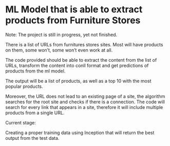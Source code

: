 # ML Model that is able to extract products from Furniture Stores

Note: The project is still in progress, yet not finished.

There is a list of URLs from furnitures stores sites. Most will have products on them, some won’t, some won’t even work at all.

The code provided should be able to extract the content from the list of URLs, transform the content into conll format and get predictions of products from the ml model.

The output will be a list of products, as well as a top 10 with the most popular products.

Moreover, the URL does not lead to an existing page of a site, the algorithm searches for the root site and checks if there is a connection.
The code will search for every link that appears in a site, therefore it will include multiple products from a single URL.

Current stage:

Creating a proper training data using Inception that will return the best output from the test data.